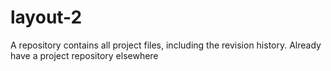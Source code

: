 # layout-2
A repository contains all project files, including the revision history. Already have a project repository elsewhere
